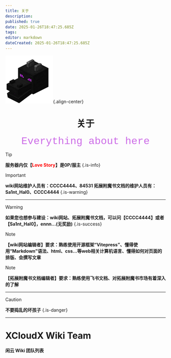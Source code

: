 ```yaml
---
title: 关于
description: 
published: true
date: 2025-01-26T18:47:25.685Z
tags: 
editor: markdown
dateCreated: 2025-01-26T18:47:25.685Z
---
```


![](/public\img/其它/关于/150px-dragon_head_je1_be1.png){.align-center}

# <center>关于</center>

<center><font face="courier New" color=	#CC6CE7 size=6>Everything about here</font></center>

> [!TIP]
**服务器内仅【<font color=red>Love Story</font>】是0P/服主**
{.is-info}

> [!IMPORTANT]
**wiki网站维护人员有：CCCC4444、84531
拓展附魔书文档的维护人员有：Sa1nt_Hal0、CCCC4444**
{.is-warning}

---

> [!WARNING]
**如果您也想参与建设：wiki网站、拓展附魔书文档，可以问【CCCC4444】或者【Sa1nt_Hal0】，ennn...(无奖励)**
{.is-success}

> [!NOTE]
**【wiki网站编辑者】要求：熟练使用开源框架“Vitepress”、懂得使用“Markdown”语法、html、css...等web相关计算机语言、懂得如何对页面的排版、会撰写文章**

> [!NOTE]
**【拓展附魔书文档编辑者】要求：熟练使用飞书文档、对拓展附魔书市场有着深入的了解**

---

> [!CAUTION]
**不要捣乱的坏孩子**
{.is-danger}

---

<script setup>
import { VPTeamMembers } from 'vitepress/theme'

const members = [
  {
    avatar: 'https://xcloudx.wiki/assets/b_84f486537fb0ef8798f4b9573da30f4f.jpg',
    name: 'Love_Story',
    title: '闲云服主(伟大无需多言)',
  },
  {
    avatar: 'https://xcloudx.wiki/assets/b_1651f5f687b7361f130761fd7ba0ff94.jpg',
    name: 'CCCC4444',
    title: 'Wiki网站、拓展附魔书文档编辑者',
    links: [
      { icon: 'github', link: 'https://github.com/C-4-C-4' },
    ]
  },

  {
    avatar: 'https://xcloudx.wiki/assets/b_7f6a573521b0e99f8157a4e3a11dbd9c.jpg',
    name: 'Sa1nt_Hal0',
    title: '拓展附魔书文档编辑者',
   },

  {
    avatar: 'https://xcloudx.wiki/assets/b_f3f8b51da6772f4a33f8c2d21e101a8b.jpg',
    name: 'RinZen',
    title: 'wiki网站编辑者',
  }
]
</script>

# XCloudX Wiki Team

**闲云 Wiki 团队列表**

<VPTeamMembers size="medium" :members="members" />